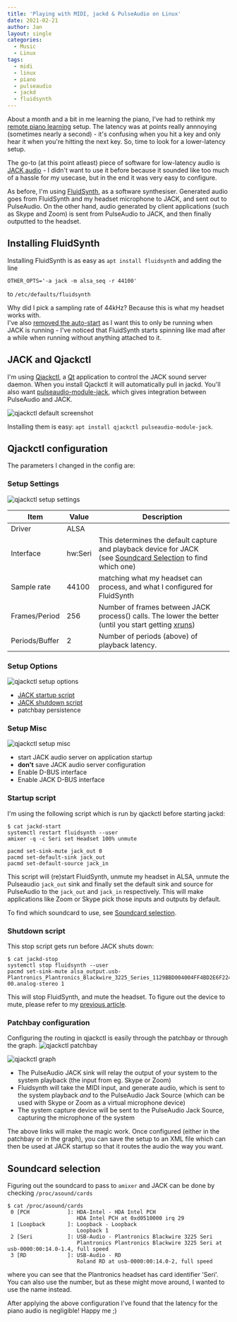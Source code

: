 ```yaml
---
title: 'Playing with MIDI, jackd & PulseAudio on Linux'
date: 2021-02-21
author: Jan
layout: single
categories:
  - Music
  - Linux
tags:
  - midi
  - linux
  - piano
  - pulseaudio
  - jackd
  - fluidsynth
---
```


About a month and a bit in me learning the piano, I've had to rethink my 
[remote piano learning](/2021/01/16/midi-pulseaudio-linux/) setup. The latency was at points really annnoying 
(sometimes nearly a second) - it's confusing when you hit a key and only hear it when you're hitting the next key. So, 
time to look for a lower-latency setup.

The go-to (at this point atleast) piece of software for low-latency audio is [JACK audio](https://jackaudio.org/) - I
didn't want to use it before because it sounded like too much of a hassle for my usecase, but in the end it was very easy to configure.

As before, I'm using [FluidSynth](https://www.fluidsynth.org/), as a software synthesiser. Generated audio goes from 
FluidSynth and my headset microphone to JACK, and sent out to PulseAudio. On the other hand, audio generated by client applications
(such as Skype and Zoom) is sent from PulseAudio to JACK, and then finally outputted to the headset.

## Installing FluidSynth

Installing FluidSynth is as easy as ```apt install fluidsynth``` and adding the line  
```
OTHER_OPTS='-a jack -m alsa_seq -r 44100'
```
to ```/etc/defaults/fluidsynth```

Why did I pick a sampling rate of 44kHz? Because this is what my headset works with.  
I've also [removed the auto-start](/2021/01/16/midi-pulseaudio-linux/#installing-fluidsynth) as I want this to only be 
running when JACK is running - I've noticed that FluidSynth starts spinning like mad after a while when running without
anything attached to it.

## JACK and Qjackctl
I'm using [Qjackctl](https://qjackctl.sourceforge.io/), a [Qt](https://www.qt.io/) application to control the JACK sound 
server daemon. When you install Qjackctl it will automatically pull in jackd. You'll also want 
[pulseaudio-module-jack](https://www.freedesktop.org/wiki/Software/PulseAudio/Documentation/User/Modules/#jackconnectivity),
which gives integration between PulseAudio and JACK.

![qjackctl default screenshot](/assets/images/2021/02/qjackctl-screenshot1.png "qjackctl default screenshot")

Installing them is easy: ```apt install qjackctl pulseaudio-module-jack```.

## Qjackctl configuration
The parameters I changed in the config are:
### Setup Settings
![qjackctl setup settings](/assets/images/2021/02/qjackctl-setup-settings.png "qjackctl setup settings")

| Item | Value | Description |
| --- | --- | --- |
| Driver | ALSA | |
| Interface | hw:Seri | This determines the default capture and playback device for JACK<br>(see [Soundcard Selection](#soundcard-selection) to find which one)|
| Sample rate | 44100 | matching what my headset can process, and what I configured for FluidSynth |
| Frames/Period | 256 | Number of frames between JACK process() calls. The lower the better (until you start getting [xruns](https://alsa.opensrc.org/Xruns)) |
| Periods/Buffer | 2 | Number of periods (above) of playback latency. | 

### Setup Options
![qjackctl setup options](/assets/images/2021/02/qjackctl-setup-options.png "qjackctl setup options")
* [JACK startup script](#startup-script)
* [JACK shutdown script](#shutdown-script)
* patchbay persistence

### Setup Misc
![qjackctl setup misc](/assets/images/2021/02/qjackctl-setup-misc.png "qjackctl setup misc")
* start JACK audio server on application startup
* **don't** save JACK audio server configuration 
* Enable D-BUS interface
* Enable JACK D-BUS interface

### Startup script
I'm using the following script which is run by qjackctl before starting jackd:

```shell
$ cat jackd-start
systemctl restart fluidsynth --user
amixer -q -c Seri set Headset 100% unmute

pacmd set-sink-mute jack_out 0
pacmd set-default-sink jack_out
pacmd set-default-source jack_in
```

This script will (re)start FluidSynth, unmute my headset in ALSA, unmute the Pulseaudio ```jack_out``` sink and finally 
set the default sink and source for PulseAudio to the ```jack_out``` and ```jack_in``` respectively. This will make applications like 
Zoom or Skype pick those inputs and outputs by default.

To find which soundcard to use, see [Soundcard selection](#soundcard-selection).

### Shutdown script
This stop script gets run before JACK shuts down:
```shell
$ cat jackd-stop
systemctl stop fluidsynth --user
pacmd set-sink-mute alsa_output.usb-Plantronics_Plantronics_Blackwire_3225_Series_1129BBD004004FF4BD2E6F2248C0D73E-00.analog-stereo 1
```

This will stop FluidSynth, and mute the headset. To figure out the device to mute, please refer to my 
[previous article](/2021/01/16/midi-pulseaudio-linux/#pulseaudio-configuration).

### Patchbay configuration
Configuring the routing in qjackctl is easily through the patchbay or through the graph.
![qjackctl patchbay](/assets/images/2021/02/qjackctl-patchbay.png "qjackctl patchbay")

![qjackctl graph](/assets/images/2021/02/qjackctl-graph.png "qjackctl graph")

* The PulseAudio JACK sink will relay the output of your system to the system playback (the input from eg. Skype or Zoom)
* Fluidsynth will take the MIDI input, and generate audio, which is sent to the system playback _and_ to the 
  PulseAudio Jack Source (which can be used with Skype or Zoom as a virtual microphone device)
* The system capture device will be sent to the PulseAudio Jack Source, capturing the microphone of the system  

The above links will make the magic work. Once configured (either in the patchbay or in the graph), you can save the
setup to an XML file which can then be used at JACK startup so that it routes the audio the way you want.

## Soundcard selection
Figuring out the soundcard to pass to ```amixer``` and JACK can be done by checking ```/proc/asound/cards```
```shell
$ cat /proc/asound/cards
 0 [PCH            ]: HDA-Intel - HDA Intel PCH
                      HDA Intel PCH at 0xd0510000 irq 29
 1 [Loopback       ]: Loopback - Loopback
                      Loopback 1
 2 [Seri           ]: USB-Audio - Plantronics Blackwire 3225 Seri
                      Plantronics Plantronics Blackwire 3225 Seri at usb-0000:00:14.0-1.4, full speed
 3 [RD             ]: USB-Audio - RD
                      Roland RD at usb-0000:00:14.0-2, full speed
```
where you can see that the Plantronics headset has card identifier 'Seri'. You can also use the number, but as these
might move around, I wanted to use the name instead.

After applying the above configuration I've found that the latency for the piano audio is negligible! Happy me ;)